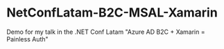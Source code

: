 # NetConfLatam-B2C-MSAL-Xamarin
Demo for my talk in the .NET Conf Latam "Azure AD B2C + Xamarin = Painless Auth"
